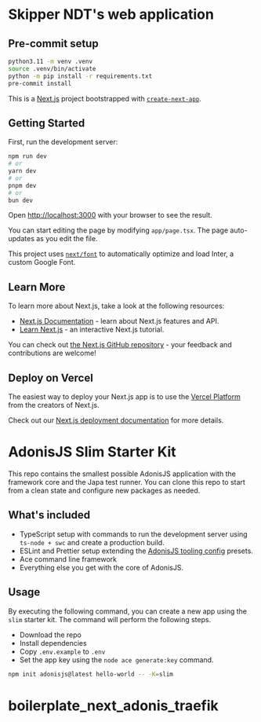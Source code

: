 # Skipper NDT's web application

## Pre-commit setup

```bash
python3.11 -m venv .venv
source .venv/bin/activate
python -m pip install -r requirements.txt
pre-commit install
```


This is a [Next.js](https://nextjs.org/) project bootstrapped with [`create-next-app`](https://github.com/vercel/next.js/tree/canary/packages/create-next-app).

## Getting Started

First, run the development server:

```bash
npm run dev
# or
yarn dev
# or
pnpm dev
# or
bun dev
```

Open [http://localhost:3000](http://localhost:3000) with your browser to see the result.

You can start editing the page by modifying `app/page.tsx`. The page auto-updates as you edit the file.

This project uses [`next/font`](https://nextjs.org/docs/basic-features/font-optimization) to automatically optimize and load Inter, a custom Google Font.

## Learn More

To learn more about Next.js, take a look at the following resources:

- [Next.js Documentation](https://nextjs.org/docs) - learn about Next.js features and API.
- [Learn Next.js](https://nextjs.org/learn) - an interactive Next.js tutorial.

You can check out [the Next.js GitHub repository](https://github.com/vercel/next.js/) - your feedback and contributions are welcome!

## Deploy on Vercel

The easiest way to deploy your Next.js app is to use the [Vercel Platform](https://vercel.com/new?utm_medium=default-template&filter=next.js&utm_source=create-next-app&utm_campaign=create-next-app-readme) from the creators of Next.js.

Check out our [Next.js deployment documentation](https://nextjs.org/docs/deployment) for more details.


# AdonisJS Slim Starter Kit

This repo contains the smallest possible AdonisJS application with the framework core and the Japa test runner. You can clone this repo to start from a clean state and configure new packages as needed.

## What's included

- TypeScript setup with commands to run the development server using `ts-node + swc` and create a production build.
- ESLint and Prettier setup extending the [AdonisJS tooling config](https://github.com/adonisjs/tooling-config) presets.
- Ace command line framework
- Everything else you get with the core of AdonisJS.

## Usage

By executing the following command, you can create a new app using the `slim` starter kit. The command will perform the following steps.

- Download the repo
- Install dependencies
- Copy `.env.example` to `.env`
- Set the app key using the `node ace generate:key` command.

```sh
npm init adonisjs@latest hello-world -- -K=slim
```


# boilerplate_next_adonis_traefik
